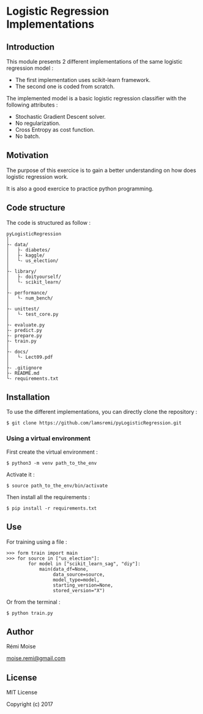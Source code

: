 # Logistic Regression Implementations


## Introduction

This module presents 2 different implementations of the same logistic regression model :
* The first implementation uses scikit-learn framework.
* The second one is coded from scratch.

The implemented model is a basic logistic regression classifier with the following attributes :
* Stochastic Gradient Descent solver.
* No regularization.
* Cross Entropy as cost function.
* No batch.


## Motivation

The purpose of this exercice is to gain a better understanding on how does logistic regression work.

It is also a good exercice to practice python programming.

## Code structure

The code is structured as follow :

```
pyLogisticRegression
│
├- data/
│   ├- diabetes/
│   ├- kaggle/
│   └- us_election/
│
├- library/
│   ├- doityourself/
│   └- scikit_learn/
│
├- performance/
│   └- num_bench/
│
├- unittest/
│   └- test_core.py
│
├- evaluate.py
├- predict.py
├- prepare.py
├- train.py
│
├- docs/
│   └- Lect09.pdf
│
├- .gitignore
├- README.md
└- requirements.txt
```

## Installation

To use the different implementations, you can directly clone the repository :

```
$ git clone https://github.com/lamsremi/pyLogisticRegression.git
```

### Using a virtual environment

First create the virtual environment :

```
$ python3 -m venv path_to_the_env
```

Activate it :

```
$ source path_to_the_env/bin/activate
```

Then install all the requirements :

```
$ pip install -r requirements.txt
```

## Use

For training using a file :

```
>>> form train import main
>>> for source in ["us_election"]:
        for model in ["scikit_learn_sag", "diy"]:
            main(data_df=None,
                 data_source=source,
                 model_type=model,
                 starting_version=None,
                 stored_version="X")
```

Or from the terminal :

```
$ python train.py
```


## Author

Rémi Moise

moise.remi@gmail.com

## License

MIT License

Copyright (c) 2017